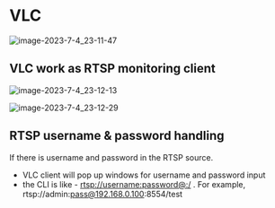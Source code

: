 # VLC


![image-2023-7-4_23-11-47](https://github.com/router-gao/ai-demos/assets/144886373/d1d16fcf-6c92-40e4-b8bf-e9c4e1631c8e)


## VLC work as RTSP monitoring client


![image-2023-7-4_23-12-13](https://github.com/router-gao/ai-demos/assets/144886373/aa9d6cd0-a1d7-419b-91c3-518d32e9415c)



![image-2023-7-4_23-12-29](https://github.com/router-gao/ai-demos/assets/144886373/00b0fd06-c280-4602-80f2-502461180792)




## RTSP username & password handling

If there is username and password in the RTSP source.

- VLC client will pop up windows for username and password input
- the CLI is like - [rtsp://username:password@:/](rtsp://username:password@ip) . For example, rtsp://admin:pass@192.168.0.100:8554/test

 
